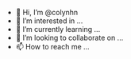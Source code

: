 - 👋 Hi, I’m @colynhn
- 👀 I’m interested in ...
- 🌱 I’m currently learning ...
- 💞️ I’m looking to collaborate on ...
- 📫 How to reach me ...

<!---
colynhn/colynhn is a ✨ special ✨ repository because its `README.md` (this file) appears on your GitHub profile.
You can click the Preview link to take a look at your changes.
--->
